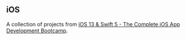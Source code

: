 ## iOS

A collection of projects from [iOS 13 & Swift 5 - The Complete iOS App Development Bootcamp](https://www.udemy.com/course/ios-13-app-development-bootcamp/).